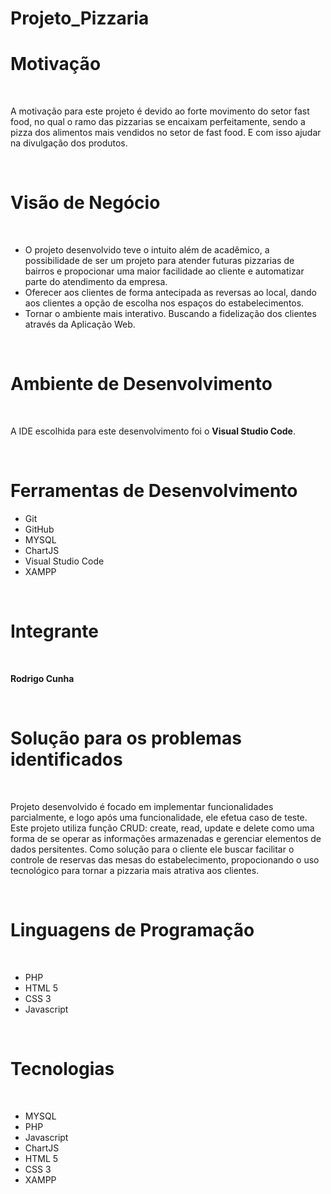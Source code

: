 # Projeto_Pizzaria

<h1> Motivação </h1>
<br>
</p> A motivação para este projeto é devido ao forte movimento do setor fast food, no qual o ramo das pizzarias se encaixam perfeitamente, sendo a pizza 
dos alimentos mais vendidos no setor de fast food. E com isso ajudar na divulgação dos produtos.</p>
<br>
<h1> Visão de Negócio </h1>
<br>
<ul>
  <li>O projeto desenvolvido teve o intuito além de acadêmico, a possibilidade de ser um projeto para atender futuras pizzarias de bairros e propocionar 
    uma maior facilidade ao cliente e automatizar parte do atendimento da empresa.</li>
  <li> Oferecer aos clientes de forma antecipada as reversas ao local, dando aos clientes a opção de escolha nos espaços do estabelecimentos.</li>
  <li> Tornar o ambiente mais interativo. Buscando a fidelização dos clientes através da Aplicação Web. </li>
</ul>
<br>
<h1> Ambiente de Desenvolvimento </h1>
<br>
<p> A IDE escolhida para este desenvolvimento foi o <b>Visual Studio Code</b>. </p>
<br>
<h1> Ferramentas de Desenvolvimento </h1>
<ul>
  <li> Git </li>
  <li> GitHub </li>
  <li> MYSQL </li>
  <li> ChartJS </li>
  <li> Visual Studio Code </li>
  <li>XAMPP </li>
</ul>
<br>
<h1> Integrante </h1>
<br>
<p><b> Rodrigo Cunha </b> </p>
<br>
<h1> Solução para os problemas identificados </h1>
<br>
<p> Projeto desenvolvido é focado em implementar funcionalidades parcialmente, e logo após uma funcionalidade, ele efetua caso de teste. Este projeto utiliza função CRUD: create, read, update e delete como uma forma de se operar as informações armazenadas e gerenciar elementos de dados persitentes. Como solução para o cliente ele buscar facilitar o controle de reservas das mesas do estabelecimento, propocionando o uso tecnológico para tornar a pizzaria mais atrativa aos clientes.</p> 
<br>
<h1> Linguagens de Programação </h1>
<br> 
<ul>
  <li> PHP </li>
  <li> HTML 5 </li>
  <li> CSS 3 </li>
  <li> Javascript </li>
</ul>
<br>
<h1> Tecnologias </h1>
<br>
<ul>
  <li>MYSQL</li>
  <li>PHP</li>
  <li>Javascript</li>
  <li>ChartJS</li>
  <li>HTML 5</li>
  <li> CSS 3 </li>
  <li> XAMPP </li>
</ul>  


 

